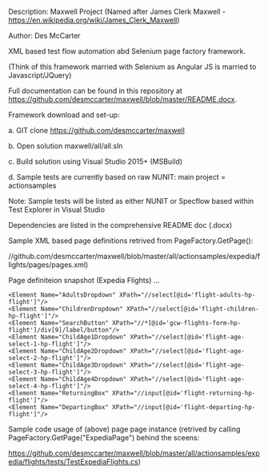 Description: 	Maxwell Project (Named after James Clerk Maxwell - https://en.wikipedia.org/wiki/James_Clerk_Maxwell)

Author:		Des McCarter

XML based test flow automation abd Selenium page factory framework.

(Think of this framework married with Selenium as Angular JS is married to Javascript/JQuery)


Full documentation can be found in this repository at https://github.com/desmccarter/maxwell/blob/master/README.docx.

Framework download and set-up:

a. GIT clone https://github.com/desmccarter/maxwell

b. Open solution maxwell/all/all.sln

c. Build solution using Visual Studio 2015+ (MSBuild)

d. Sample tests are currently based on raw NUNIT: main project = actionsamples


Note: Sample tests will be listed as either NUNIT or Specflow based within Test Explorer in Visual Studio

Dependencies are listed in the comprehensive README doc (.docx)

Sample XML based page definitions retrived from PageFactory.GetPage(): 

//github.com/desmccarter/maxwell/blob/master/all/actionsamples/expedia/flights/pages/pages.xml)

Page definiteion snapshot (Expedia Flights) ...

<?xml version="1.0" encoding="utf-8" ?>
<Pages>

  <Page Name="ExpediaPage" Url="http://www.expedia.co.uk">
    <Element Name="FlightsLink" XPath="//button[@data-lob='flight']"/>
    <Element Name="FlightsFromBox" XPath="//input[@id='flight-origin-hp-flight']"/>
    <Element Name="FlightsToBox" XPath="//input[@id='flight-destination-hp-flight']"/>
    
    <Element Name="AdultsDropdown" XPath="//select[@id='flight-adults-hp-flight']"/>
    <Element Name="ChildrenDropdown" XPath="//select[@id='flight-children-hp-flight']"/>
    <Element Name="SearchButton" XPath="//*[@id='gcw-flights-form-hp-flight']/div[9]/label/button"/>
    <Element Name="ChildAge1Dropdown" XPath="//select[@id='flight-age-select-1-hp-flight']"/>
    <Element Name="ChildAge2Dropdown" XPath="//select[@id='flight-age-select-2-hp-flight']"/>
    <Element Name="ChildAge3Dropdown" XPath="//select[@id='flight-age-select-3-hp-flight']"/>
    <Element Name="ChildAge4Dropdown" XPath="//select[@id='flight-age-select-4-hp-flight']"/>
    <Element Name="ReturningBox" XPath="//input[@id='flight-returning-hp-flight']"/>
    <Element Name="DepartingBox" XPath="//input[@id='flight-departing-hp-flight']"/>
  </Page>
  
</Pages>

Sample code usage of (above) page page instance (retrived by calling PageFactory.GetPage("ExpediaPage") behind the sceens: 

https://github.com/desmccarter/maxwell/blob/master/all/actionsamples/expedia/flights/tests/TestExpediaFlights.cs)
